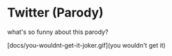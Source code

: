 # Twitter (Parody)

what's so funny about this parody?

[docs/you-wouldnt-get-it-joker.gif](you wouldn't get it)

